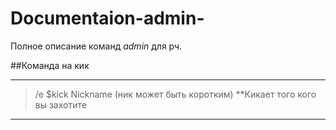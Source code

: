 # Documentaion-admin-
Полное описание команд $admin$ для рч.
 
##Команда на кик

------------------------------------------------
> /e $kick Nickname  (ник может быть коротким)
**Кикает того кого вы захотите
------------------------------------------------
